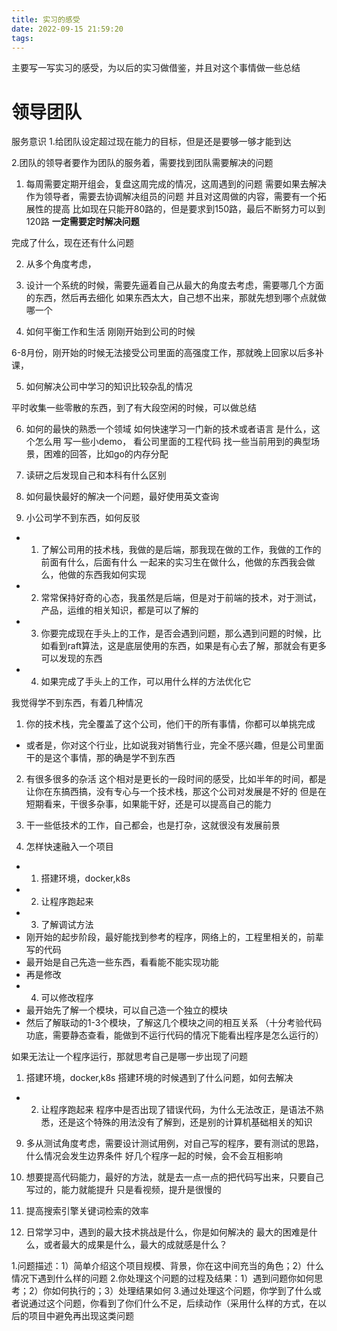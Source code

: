 ```yaml
---
title: 实习的感受
date: 2022-09-15 21:59:20
tags:
---
```


主要写一写实习的感受，为以后的实习做借鉴，并且对这个事情做一些总结



# 领导团队
服务意识
1.给团队设定超过现在能力的目标，但是还是要够一够才能到达

2.团队的领导者要作为团队的服务着，需要找到团队需要解决的问题



1. 每周需要定期开组会，复盘这周完成的情况，这周遇到的问题
需要如果去解决
作为领导者，需要去协调解决组员的问题
并且对这周做的内容，需要有一个拓展性的提高
比如现在只能开80路的，但是要求到150路，最后不断努力可以到120路
**一定需要定时解决问题**

完成了什么，现在还有什么问题


2. 从多个角度考虑，


3. 设计一个系统的时候，需要先逼着自己从最大的角度去考虑，需要哪几个方面的东西，然后再去细化
如果东西太大，自己想不出来，那就先想到哪个点就做哪一个



4. 如何平衡工作和生活
刚刚开始到公司的时候



6-8月份，刚开始的时候无法接受公司里面的高强度工作，那就晚上回家以后多补课，



5. 如何解决公司中学习的知识比较杂乱的情况

平时收集一些零散的东西，到了有大段空闲的时候，可以做总结


6. 如何的最快的熟悉一个领域
如何快速学习一门新的技术或者语言
是什么，这个怎么用
写一些小demo，
看公司里面的工程代码
找一些当前用到的典型场景，困难的回答，比如go的内存分配


7. 读研之后发现自己和本科有什么区别

7. 如何最快最好的解决一个问题，最好使用英文查询




8. 小公司学不到东西，如何反驳

- 1. 了解公司用的技术栈，我做的是后端，那我现在做的工作，我做的工作的前面有什么，后面有什么
一起来的实习生在做什么，他做的东西我会做么，他做的东西我如何实现
- 2. 常常保持好奇的心态，我虽然是后端，但是对于前端的技术，对于测试，产品，运维的相关知识，都是可以了解的
- 3. 你要完成现在手头上的工作，是否会遇到问题，那么遇到问题的时候，比如看到raft算法，这是底层使用的东西，如果是有心去了解，那就会有更多可以发现的东西
- 4. 如果完成了手头上的工作，可以用什么样的方法优化它




我觉得学不到东西，有着几种情况
1. 你的技术栈，完全覆盖了这个公司，他们干的所有事情，你都可以单挑完成
- 或者是，你对这个行业，比如说我对销售行业，完全不感兴趣，但是公司里面干的是这个事情，那的确是学不到东西
2. 有很多很多的杂活
这个相对是更长的一段时间的感受，比如半年的时间，都是让你在东搞西搞，没有专心与一个技术栈，那这个公司对发展是不好的
但是在短期看来，干很多杂事，如果能干好，还是可以提高自己的能力
3. 干一些低技术的工作，自己都会，也是打杂，这就很没有发展前景






9. 怎样快速融入一个项目

- 1. 搭建环境，docker,k8s
- 2. 让程序跑起来
- 3. 了解调试方法
- 刚开始的起步阶段，最好能找到参考的程序，网络上的，工程里相关的，前辈写的代码
- 最开始是自己先造一些东西，看看能不能实现功能
- 再是修改
- 4. 可以修改程序
- 最开始先了解一个模块，可以自己造一个独立的模块
- 然后了解联动的1-3个模块，了解这几个模块之间的相互关系
（十分考验代码功底，需要静态查看，能做到不运行代码的情况下能看出程序是怎么运行的）

如果无法让一个程序运行，那就思考自己是哪一步出现了问题
1. 搭建环境，docker,k8s
搭建环境的时候遇到了什么问题，如何去解决
- 2. 让程序跑起来
程序中是否出现了错误代码，为什么无法改正，是语法不熟悉，还是这个特殊的用法没有了解到，还是别的计算机基础相关的知识






9. 多从测试角度考虑，需要设计测试用例，对自己写的程序，要有测试的思路，什么情况会发生边界条件
好几个程序一起的时候，会不会互相影响





5. 想要提高代码能力，最好的方法，就是去一点一点的把代码写出来，只要自己写过的，能力就能提升
只是看视频，提升是很慢的


10. 提高搜索引擎关键词检索的效率


11. 日常学习中，遇到的最大技术挑战是什么，你是如何解决的
最大的困难是什么，或者最大的成果是什么，最大的成就感是什么？


1.问题描述：1）简单介绍这个项目规模、背景，你在这中间充当的角色；2）什么情况下遇到什么样的问题
2.你处理这个问题的过程及结果：1）遇到问题你如何思考；2）你如何执行的；3）处理结果如何
3.通过处理这个问题，你学到了什么或者说通过这个问题，你看到了你们什么不足，后续动作（采用什么样的方式，在以后的项目中避免再出现这类问题
